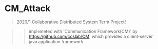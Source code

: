# CM_Attack
>2020/1  Collaborative Distributed System Term Project!

>> implemeted with 'Communication Framework(CM)' by https://github.com/ccslab/CM, which provides a client-server java application framework
